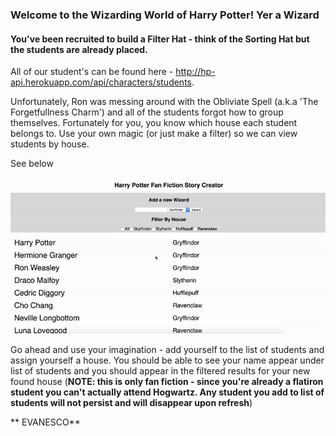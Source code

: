### Welcome to the Wizarding World of Harry Potter! Yer a Wizard
#### You've been recruited to build a Filter Hat - think of the Sorting Hat but the students are already placed.

All of our student's can be found here - http://hp-api.herokuapp.com/api/characters/students. 

Unfortunately, Ron was messing around with the Obliviate Spell (a.k.a 'The Forgetfullness Charm') and all of the students forgot how to group themselves. Fortunately for you, you know which house each student belongs to. Use your own magic (or just make a filter) so we can view students by house.

See below

![alt text][checkpoint]

[checkpoint]: ./public/wizard.gif "Yer a wizard"


Go ahead and use your imagination - add yourself to the list of students and assign yourself a house.
You should be able to see your name appear under list of students and you should appear in the filtered results for your new found house 
(**NOTE: this is only fan fiction - since you're already a flatiron student you can't actually attend Hogwartz. Any student you add to list of students will not persist and will disappear upon refresh**)


** EVANESCO**


